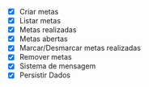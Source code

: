 - [x] Criar metas
- [x] Listar metas
- [x] Metas realizadas
- [x] Metas abertas
- [x] Marcar/Desmarcar metas realizadas
- [x] Remover metas
- [x] Sistema de mensagem
- [x] Persistir Dados
